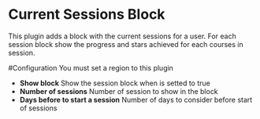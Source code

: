 Current Sessions Block
======================

This plugin adds a block with the current sessions for a user.
For each session block show the progress and stars achieved for each courses in session.

#Configuration
You must set a region to this plugin

* **Show block**
Show the session block when is setted to true
* **Number of sessions**
Number of session to show in the block
* **Days before to start a session**
Number of days to consider before start of sessions
